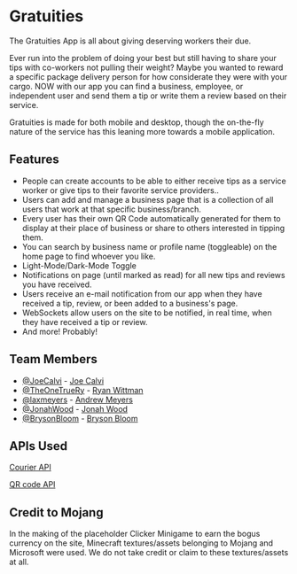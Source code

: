 
# Gratuities

The Gratuities App is all about giving deserving workers their due. 

Ever run into the problem of doing your best but still having to share your tips with co-workers not pulling their weight? Maybe you wanted to reward a specific package delivery person for how considerate they were with your cargo. NOW with our app you can find a business, employee, or independent user and send them a tip or write them a review based on their service.

Gratuities is made for both mobile and desktop, though the on-the-fly nature of the service has this leaning more towards a mobile application.





## Features

- People can create accounts to be able to either receive tips as a service worker or give tips to their favorite service providers..
- Users can add and manage a business page that is a collection of all users that work at that specific business/branch.
- Every user has their own QR Code automatically generated for them to display at their place of business or share to others interested in tipping them.
- You can search by business name or profile name (toggleable) on the home page to find whoever you like.
- Light-Mode/Dark-Mode Toggle
- Notifications on page (until marked as read) for all new tips and reviews you have received.
- Users receive an e-mail notification from our app when they have received a tip, review, or been added to a business's page.
- WebSockets allow users on the site to be notified, in real time, when they have received a tip or review.
- And more! Probably!


## Team Members

- [@JoeCalvi](https://github.com/JoeCalvi) - [Joe Calvi](https://www.linkedin.com/in/joe-calvi/)
- [@TheOneTrueRy](https://github.com/TheOneTrueRy) - [Ryan Wittman](https://www.linkedin.com/in/theonetruery/)
- [@laxmeyers](https://github.com/laxmeyers) - [Andrew Meyers](https://www.linkedin.com/in/andrew-meyers-5474ab205/)
- [@JonahWood](https://github.com/JonahWood) - [Jonah Wood](https://www.linkedin.com/in/jonah-wood-a9591b262/)
- [@BrysonBloom](https://github.com/BrysonBloom) - [Bryson Bloom](https://www.linkedin.com/in/bryson-bloom-520973262/)


## APIs Used

[Courier API](https://www.courier.com/)

[QR code API](https://goqr.me/api/)


## Credit to Mojang

In the making of the placeholder Clicker Minigame to earn the bogus currency on the site, Minecraft textures/assets belonging to Mojang and Microsoft were used. We do not take credit or claim to these textures/assets at all.
